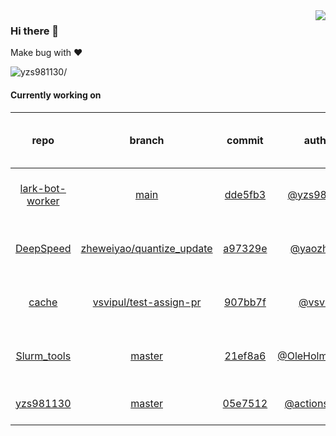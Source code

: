 <img align="right" src="https://github-readme-stats.vercel.app/api?username=yzs981130&show_icons=true&hide_title=true" />

### Hi there 👋


Make bug with ❤️

<p align="left"> <img src=https://komarev.com/ghpvc/?username=yzs981130 alt=yzs981130/> </p>


<!--
**yzs981130/yzs981130** is a ✨ _special_ ✨ repository because its `README.md` (this file) appears on your GitHub profile.

Here are some ideas to get you started:

- 🔭 I’m currently working on ...
- 🌱 I’m currently learning ...
- 👯 I’m looking to collaborate on ...
- 🤔 I’m looking for help with ...
- 💬 Ask me about ...
- 📫 How to reach me: ...
- 😄 Pronouns: ...
- ⚡ Fun fact: ...
-->

#### Currently working on


| repo | branch | commit | author | time since last update | language |
|:---:|:---:|:---:|:---:|:---:|:---:|
| [lark-bot-worker](https://github.com/yzs981130/lark-bot-worker) | [main](https://github.com/yzs981130/lark-bot-worker/tree/main) |[dde5fb3](https://github.com/yzs981130/lark-bot-worker/commit/dde5fb307d9f55a95e3c6644e2174378f675e1c5) | [@yzs981130](https://github.com/yzs981130) |100 hours 48 minutes | ![](https://img.shields.io/github/languages/top/yzs981130/lark-bot-worker)|
| [DeepSpeed](https://github.com/yzs981130/DeepSpeed) | [zheweiyao/quantize_update](https://github.com/yzs981130/DeepSpeed/tree/zheweiyao/quantize_update) |[a97329e](https://github.com/yzs981130/DeepSpeed/commit/a97329e16b3a43338656379664ab67b0e4f690fc) | [@yaozhewei](https://github.com/yaozhewei) |46 hours 29 minutes | ![](https://img.shields.io/github/languages/top/yzs981130/DeepSpeed)|
| [cache](https://github.com/yzs981130/cache) | [vsvipul/test-assign-pr](https://github.com/yzs981130/cache/tree/vsvipul/test-assign-pr) |[907bb7f](https://github.com/yzs981130/cache/commit/907bb7fbe4329bf0904b3cba0efd3e5f0e4d1b60) | [@vsvipul](https://github.com/vsvipul) |123 hours 40 minutes | ![](https://img.shields.io/github/languages/top/yzs981130/cache)|
| [Slurm_tools](https://github.com/yzs981130/Slurm_tools) | [master](https://github.com/yzs981130/Slurm_tools/tree/master) |[21ef8a6](https://github.com/yzs981130/Slurm_tools/commit/21ef8a6852b08b94ff004e9ab6ad6065376fce21) | [@OleHolmNielsen](https://github.com/OleHolmNielsen) |245 hours 55 minutes | ![](https://img.shields.io/github/languages/top/yzs981130/Slurm_tools)|
| [yzs981130](https://github.com/yzs981130/yzs981130) | [master](https://github.com/yzs981130/yzs981130/tree/master) |[05e7512](https://github.com/yzs981130/yzs981130/commit/05e751299a12af15cbed2ad35e650e9d462ead89) | [@actions-user](https://github.com/actions-user) |0 hours 7 minutes | ![](https://img.shields.io/github/languages/top/yzs981130/yzs981130)|
